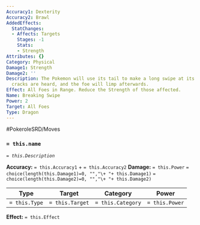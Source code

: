 ```yaml
---
Accuracy1: Dexterity
Accuracy2: Brawl
AddedEffects:
  StatChanges:
  - Affects: Targets
    Stages: -1
    Stats:
    - Strength
Attributes: {}
Category: Physical
Damage1: Strength
Damage2: ''
Description: The Pokemon will use its tail to make a long swipe at its foes. A few
  cracks are heard, and the foe will limp afterwards.
Effect: All Foes in Range. Reduce the Strength of those affected.
Name: Breaking Swipe
Power: 2
Target: All Foes
Type: Dragon
---
```


#PokeroleSRD/Moves

### `= this.name` 
*`= this.Description`*

**Accuracy:** `= this.Accuracy1` + `= this.Accuracy2`
**Damage:** `= this.Power` `= choice(length(this.Damage1)=0, "","\+ "+ this.Damage1)` `= choice(length(this.Damage2)=0, "","\+ "+ this.Damage2)`

| Type          | Target          | Category          | Power          |
| ------------- | --------------- | ----------------  | -------------- |
| `= this.Type` | `= this.Target` | `= this.Category` | `= this.Power` | 

**Effect:** `= this.Effect`